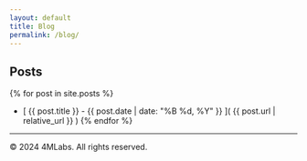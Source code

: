 ```yaml
---
layout: default
title: Blog
permalink: /blog/
---
```


## Posts

{% for post in site.posts %}
  - [ {{ post.title }} - {{ post.date | date: "%B %d, %Y" }} ]( {{ post.url | relative_url }} )
{% endfor %}

---

&copy; 2024 4MLabs. All rights reserved.